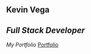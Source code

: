 ## Kevin Vega
<!---->

## _Full Stack Developer_
 
<!---->

_My Portfolio_  [Portfolio](portfolio-app-nine-lovat.vercel.app)

<!---->

